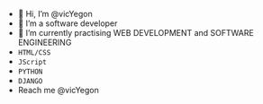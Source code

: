 - 👋 Hi, I’m @vicYegon
- 👀 I’m a software developer
- 🌱 I’m currently practising 
WEB DEVELOPMENT and SOFTWARE ENGINEERING 
- `HTML/CSS`
- `JScript`
- `PYTHON`
- `DJANGO`
- Reach me @vicYegon 

<!---
vicYegon/vicYegon is a ✨ special ✨ repository because its `README.md` (this file) appears on your GitHub profile.
You can click the Preview link to take a look at your changes.
--->
